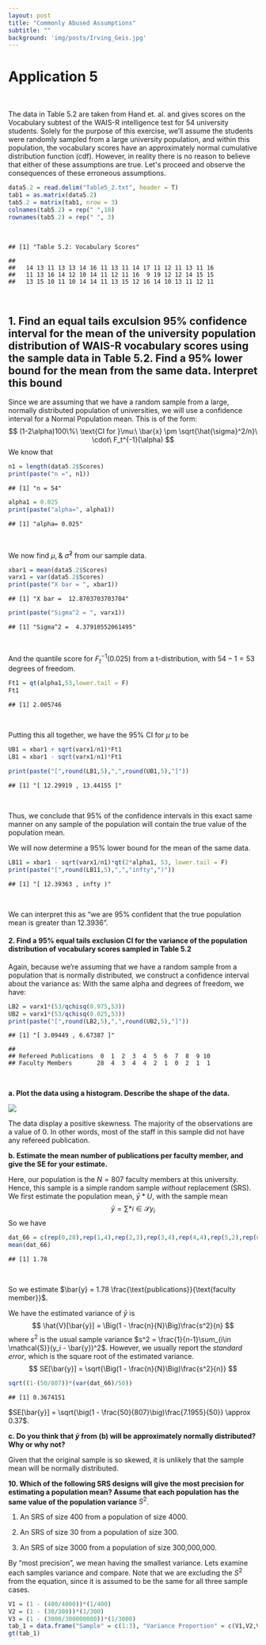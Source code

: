 ```yaml
---
layout: post
title: "Commonly Abused Assumptions"
subtitle: ""
background: 'img/posts/Irving_Geis.jpg'
---
```


# Application 5

<br>

The data in Table 5.2 are taken from Hand et. al. and gives scores on
the Vocabulary subtest of the WAIS-R intelligence test for 54 university
students. Solely for the purpose of this exercise, we’ll assume the
students were randomly sampled from a large university population, and
within this population, the vocabulary scores have an approximately normal cumulative distribution function (cdf).
However, in reality there is no reason to believe that either of these
assumptions are true. Let's proceed and observe the consequences of these erroneous assumptions.  <br>

``` r
data5.2 = read.delim("Table5_2.txt", header = T)
tab1 = as.matrix(data5.2)
tab5.2 = matrix(tab1, nrow = 3)
colnames(tab5.2) = rep(" ",18)
rownames(tab5.2) = rep(" ", 3)
```

<br>

    ## [1] "Table 5.2: Vocabulary Scores"

    ##                                                        
    ##   14 13 11 13 13 14 16 11 13 11 14 17 11 12 11 13 11 16
    ##   11 13 16 14 12 10 14 11 12 11 16  9 19 12 12 14 15 15
    ##   13 15 10 11 10 14 14 11 13 15 12 16 14 10 13 11 12 11

<br>

## 1. Find an equal tails exculsion 95% confidence interval for the mean of the university population distribution of WAIS-R vocabulary scores using the sample data in Table 5.2. Find a 95% lower bound for the mean from the same data. Interpret this bound

Since we are assuming that we have a random sample from a large,
normally distributed population of universities, we will use a
confidence interval for a Normal Population mean. This is of the form:  
$$
          (1-2\alpha)100\%\ \text{CI for }\mu:\ \bar{x} \pm \sqrt{\hat{\sigma}^2/n}\ \cdot\ F_t^{-1}(\alpha)
                        $$ We know that

``` r
n1 = length(data5.2$Scores)
print(paste("n =", n1))
```

    ## [1] "n = 54"

``` r
alpha1 = 0.025
print(paste("alpha=", alpha1))
```

    ## [1] "alpha= 0.025"

<br>

We now find $\mu, \&\ \hat{\sigma}^2$ from our sample data. <br>

``` r
xbar1 = mean(data5.2$Scores)
varx1 = var(data5.2$Scores)
print(paste("X bar = ", xbar1))
```

    ## [1] "X bar =  12.8703703703704"

``` r
print(paste("Sigma^2 = ", varx1))
```

    ## [1] "Sigma^2 =  4.37910552061495"

<br>

And the quantile score for $F^{-1}_t(0.025)$ from a t-distribution, with
$54-1 = 53$ degrees of freedom. <br>

``` r
Ft1 = qt(alpha1,53,lower.tail = F)
Ft1
```

    ## [1] 2.005746

<br>

Putting this all together, we have the 95% CI for $\mu$ to be <br>

``` r
UB1 = xbar1 + sqrt(varx1/n1)*Ft1
LB1 = xbar1 - sqrt(varx1/n1)*Ft1

print(paste("[",round(LB1,5),",",round(UB1,5),"]"))
```

    ## [1] "[ 12.29919 , 13.44155 ]"

<br>

Thus, we conclude that 95% of the confidence intervals in this exact
same manner on any sample of the population will contain the true value
of the population mean. <br>

We will now determine a 95% lower bound for the mean of the same data.
<br>

``` r
LB11 = xbar1 - sqrt(varx1/n1)*qt(2*alpha1, 53, lower.tail = F)
print(paste("[",round(LB11,5),",","infty",")"))
```

    ## [1] "[ 12.39363 , infty )"

<br>

We can interpret this as “we are 95% confident that the true population
mean is greater than 12.3936”. <br>

#### 2. Find a 95% equal tails exclusion CI for the variance of the population distribution of vocabulary scores sampled in Table 5.2

Again, because we’re assuming that we have a random sample from a
population that is normally distributed, we construct a confidence
interval about the variance as: With the same alpha and degrees of
freedom, we have:

``` r
LB2 = varx1*(53/qchisq(0.975,53))
UB2 = varx1*(53/qchisq(0.025,53))
print(paste("[",round(LB2,5),",",round(UB2,5),"]"))
```

    ## [1] "[ 3.09449 , 6.67387 ]"

    ##                                                       
    ## Refereed Publications  0  1  2  3  4  5  6  7  8  9 10
    ## Faculty Members       28  4  3  4  4  2  1  0  2  1  1

<br>

**a. Plot the data using a histogram. Describe the shape of the data.**
<br>

![](test1_files/figure-gfm/unnamed-chunk-10-1.png)<!-- -->

The data display a positive skewness. The majority of the observations
are a value of 0. In other words, most of the staff in this sample did
not have any refereed publication. <br>

**b. Estimate the mean number of publications per faculty member, and
give the SE for your estimate.** <br>

Here, our population is the $N= 807$ faculty members at this university.
Hence, this sample is a simple random sample *without* replacement
(SRS). We first estimate the population mean, $\bar{y}*{U}$, with the
sample mean $$
                                  \bar{y} = \sum*{i\in \mathcal{S}} y_i
                                        $$ So we have

``` r
dat_66 = c(rep(0,28),rep(1,4),rep(2,3),rep(3,4),rep(4,4),rep(5,2),rep(6,1),rep(7,0),rep(8,2),rep(9,1),rep(10,1))
mean(dat_66)
```

    ## [1] 1.78

<br>

So we estimate
$\bar{y} = 1.78 \frac{\text{publications}}{\text{faculty member}}$. <br>

We have the estimated variance of $\bar{y}$ is $$
                    \hat{V}[\bar{y}] = \Big(1 - \frac{n}{N}\Big)\frac{s^2}{n}
                                    $$ where $s^2$ is the usual sample
variance $s^2 = \frac{1}{n-1}\sum_{i\in \mathcal{S}}(y_i - \bar{y})^2$.
However, we usually report the *standard error*, which is the square
root of the estimated variance. $$
                                    SE[\bar{y}] = \sqrt{\Big(1 - \frac{n}{N}\Big)\frac{s^2}{n}}
                                          $$

``` r
sqrt((1-(50/807))*(var(dat_66)/50))
```

    ## [1] 0.3674151

$SE[\bar{y}] = \sqrt{\big(1 - \frac{50}{807}\big)\frac{7.1955}{50}} \approx 0.37$.

**c. Do you think that $\bar{y}$ from (b) will be approximately normally
distributed? Why or why not?** <br>

Given that the original sample is so skewed, it is unlikely that the
sample mean will be normally distributed. <br>

**10. Which of the following SRS designs will give the most precision
for estimating a population mean? Assume that each population has the
same value of the population variance** $S^2$.<br>

1. An SRS of size 400 from a population of size 4000.<br>

2. An SRS of size 30 from a population of size 300.<br>

3. An SRS of size 3000 from a population of size 300,000,000. <br>

By “most precision”, we mean having the smallest variance. Lets examine
each samples variance and compare. Note that we are excluding the $S^2$
from the equation, since it is assumed to be the same for all three
sample cases. <br>

``` r
V1 = (1 - (400/4000))*(1/400)
V2 = (1 - (30/300))*(1/300)
V3 = (1 - (3000/300000000))*(1/3000)
tab_1 = data.frame("Sample" = c(1:3), "Variance Proportion" = c(V1,V2,V3))
gt(tab_1)
```
